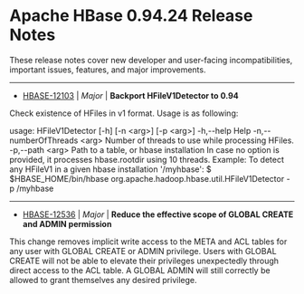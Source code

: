 
<!---
# Licensed to the Apache Software Foundation (ASF) under one
# or more contributor license agreements.  See the NOTICE file
# distributed with this work for additional information
# regarding copyright ownership.  The ASF licenses this file
# to you under the Apache License, Version 2.0 (the
# "License"); you may not use this file except in compliance
# with the License.  You may obtain a copy of the License at
#
#     http://www.apache.org/licenses/LICENSE-2.0
#
# Unless required by applicable law or agreed to in writing, software
# distributed under the License is distributed on an "AS IS" BASIS,
# WITHOUT WARRANTIES OR CONDITIONS OF ANY KIND, either express or implied.
# See the License for the specific language governing permissions and
# limitations under the License.
-->
# Apache HBase  0.94.24 Release Notes

These release notes cover new developer and user-facing incompatibilities, important issues, features, and major improvements.


---

* [HBASE-12103](https://issues.apache.org/jira/browse/HBASE-12103) | *Major* | **Backport HFileV1Detector to 0.94**

Check existence of HFiles in v1 format. Usage is as following:

usage: HFileV1Detector [-h] [-n \<arg\>] [-p \<arg\>]
 -h,--help                    Help
 -n,--numberOfThreads \<arg\>   Number of threads to use while processing
                              HFiles.
 -p,--path \<arg\>              Path to a table, or hbase installation
In case no option is provided, it processes hbase.rootdir using 10 threads.
Example:
 To detect any HFileV1 in a given hbase installation '/myhbase':
 $ $HBASE\_HOME/bin/hbase org.apache.hadoop.hbase.util.HFileV1Detector -p /myhbase


---

* [HBASE-12536](https://issues.apache.org/jira/browse/HBASE-12536) | *Major* | **Reduce the effective scope of GLOBAL CREATE and ADMIN permission**

This change removes implicit write access to the META and ACL tables for any user with GLOBAL CREATE or ADMIN privilege. Users with GLOBAL CREATE will not be able to elevate their privileges unexpectedly through direct access to the ACL table. A GLOBAL ADMIN will still correctly be allowed to grant themselves any desired privilege.



